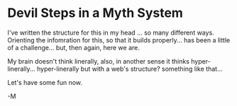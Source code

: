 # Devil Steps in a Myth System

I've written the structure for this in my head ... so many different ways. Orienting the infomration for this, so that it builds properly... has been a little of a challenge... but, then again, here we are.

My brain doesn't think linerally, also, in another sense it thinks hyper-linerally... hyper-linerally but with a web's structure? something like that... 

Let's have some fun now. 

-M
